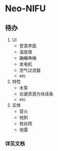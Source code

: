 # Neo-NIFU

## 待办

1. UI
   - 登录界面
   - 温度值
   - ~~跳瘙市场~~
   - 发电机
   - 空气过滤器
   - etc
2. 特性
   - 水泵
   - 右键资源方块读条
   - etc
3. 实体
   - 营火
   - 地刺
   - 铁丝网
   - 地雷

### 详见文档
